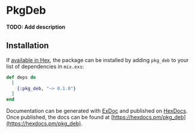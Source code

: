 # PkgDeb

**TODO: Add description**

## Installation

If [available in Hex](https://hex.pm/docs/publish), the package can be installed
by adding `pkg_deb` to your list of dependencies in `mix.exs`:

```elixir
def deps do
  [
    {:pkg_deb, "~> 0.1.0"}
  ]
end
```

Documentation can be generated with [ExDoc](https://github.com/elixir-lang/ex_doc)
and published on [HexDocs](https://hexdocs.pm). Once published, the docs can
be found at [https://hexdocs.pm/pkg_deb](https://hexdocs.pm/pkg_deb).


